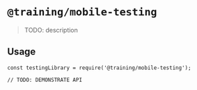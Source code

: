 # `@training/mobile-testing`

> TODO: description

## Usage

```
const testingLibrary = require('@training/mobile-testing');

// TODO: DEMONSTRATE API
```
